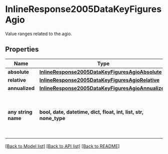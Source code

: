 # InlineResponse2005DataKeyFiguresAgio

Value ranges related to the agio.

## Properties
Name | Type | Description | Notes
------------ | ------------- | ------------- | -------------
**absolute** | [**InlineResponse2005DataKeyFiguresAgioAbsolute**](InlineResponse2005DataKeyFiguresAgioAbsolute.md) |  | [optional] 
**relative** | [**InlineResponse2005DataKeyFiguresAgioRelative**](InlineResponse2005DataKeyFiguresAgioRelative.md) |  | [optional] 
**annualized** | [**InlineResponse2005DataKeyFiguresAgioAnnualized**](InlineResponse2005DataKeyFiguresAgioAnnualized.md) |  | [optional] 
**any string name** | **bool, date, datetime, dict, float, int, list, str, none_type** | any string name can be used but the value must be the correct type | [optional]

[[Back to Model list]](../README.md#documentation-for-models) [[Back to API list]](../README.md#documentation-for-api-endpoints) [[Back to README]](../README.md)


